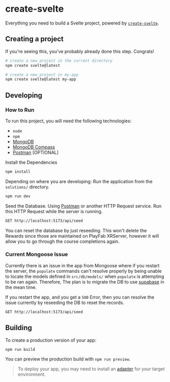 # create-svelte

Everything you need to build a Svelte project, powered by [`create-svelte`](https://github.com/sveltejs/kit/tree/master/packages/create-svelte).

## Creating a project

If you're seeing this, you've probably already done this step. Congrats!

```bash
# create a new project in the current directory
npm create svelte@latest

# create a new project in my-app
npm create svelte@latest my-app
```

## Developing

### How to Run

To run this project, you will need the following technologies:

- `node`
- `npm`
- [MongoDB](https://www.mongodb.com/)
- [MongoDB Compass](https://www.mongodb.com/docs/compass/current/install/)
- [Postman](https://www.postman.com/) [OPTIONAL]

Install the Dependencies

```bash
npm install
```

Depending on where you are developing: Run the application from the `solutions/` directory.

```bash
npm run dev
```

Seed the Database. Using [Postman](https://www.postman.com/) or another HTTP Request service. Run this HTTP Request while the server is running.

```bash
GET http://localhost:5173/api/seed
```

You can reset the database by just reseeding. This won't delete the Rewards since those are maintained on PlayFab XRServer, however it will allow you to go through the course completions again.

### Current Mongoose Issue

Currently there is an issue in the app from Mongoose where
if you restart the server, the `populate` commands can't resolve properly by being unable to locate the models defined in `src/db/models/` when `populate` is attempting to be ran again. Therefore, The plan is to migrate the DB to use [supabase](https://supabase.com/) in the mean time.

If you restart the app, and you get a `500` Error, then you can resolve the issue currently by reseeding the DB to reset the records.

```bash
GET http://localhost:5173/api/seed
```

## Building

To create a production version of your app:

```bash
npm run build
```

You can preview the production build with `npm run preview`.

> To deploy your app, you may need to install an [adapter](https://kit.svelte.dev/docs/adapters) for your target environment.
